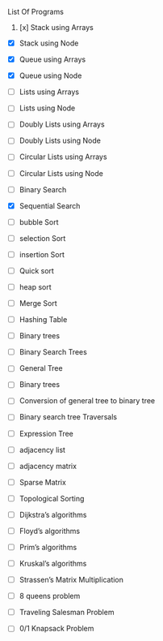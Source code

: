 List Of Programs
1. [x] Stack using Arrays
- [x] Stack using Node
- [x] Queue using Arrays
- [x] Queue using Node
- [ ] Lists using Arrays
- [ ] Lists using Node
- [ ] Doubly Lists using Arrays
- [ ] Doubly Lists using Node
- [ ] Circular Lists using Arrays
- [ ] Circular Lists using Node
- [ ] Binary Search
- [x] Sequential Search
- [ ] bubble Sort
- [ ] selection Sort
- [ ] insertion Sort
- [ ] Quick sort
- [ ] heap sort
- [ ] Merge Sort
- [ ] Hashing Table

- [ ] Binary trees
- [ ] Binary Search Trees
- [ ] General Tree
- [ ] Binary trees
- [ ] Conversion of general tree to binary tree
- [ ] Binary search tree Traversals
- [ ] Expression Tree

- [ ] adjacency list
- [ ] adjacency matrix
- [ ] Sparse Matrix
- [ ] Topological Sorting
- [ ] Dijkstra’s algorithms
- [ ] Floyd’s algorithms
- [ ] Prim’s algorithms
- [ ] Kruskal’s algorithms

- [ ] Strassen’s Matrix Multiplication
- [ ] 8 queens problem
- [ ] Traveling Salesman Problem
- [ ] 0/1 Knapsack Problem

